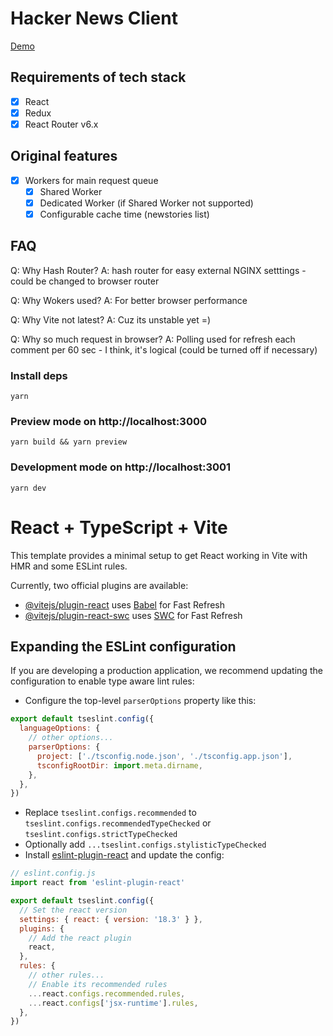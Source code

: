 # Hacker News Client

[Demo](https://pravosleva.pro/dist.hacker-news-2024/)

## Requirements of tech stack
- [x] React
- [x] Redux
- [x] React Router v6.x

## Original features
- [x] Workers for main request queue
  - [x] Shared Worker
  - [x] Dedicated Worker (if Shared Worker not supported)
  - [x] Configurable cache time (newstories list)

## FAQ
Q: Why Hash Router?
A: hash router for easy external NGINX setttings - could be changed to browser router

Q: Why Wokers used?
A: For better browser performance

Q: Why Vite not latest?
A: Cuz its unstable yet =)

Q: Why so much request in browser?
A: Polling used for refresh each comment per 60 sec - I think, it's logical (could be turned off if necessary)

### Install deps
```shell
yarn
```

### Preview mode on http://localhost:3000
```shell
yarn build && yarn preview
```

### Development mode on http://localhost:3001
```shell
yarn dev
```

# React + TypeScript + Vite

This template provides a minimal setup to get React working in Vite with HMR and some ESLint rules.

Currently, two official plugins are available:

- [@vitejs/plugin-react](https://github.com/vitejs/vite-plugin-react/blob/main/packages/plugin-react/README.md) uses [Babel](https://babeljs.io/) for Fast Refresh
- [@vitejs/plugin-react-swc](https://github.com/vitejs/vite-plugin-react-swc) uses [SWC](https://swc.rs/) for Fast Refresh

## Expanding the ESLint configuration

If you are developing a production application, we recommend updating the configuration to enable type aware lint rules:

- Configure the top-level `parserOptions` property like this:

```js
export default tseslint.config({
  languageOptions: {
    // other options...
    parserOptions: {
      project: ['./tsconfig.node.json', './tsconfig.app.json'],
      tsconfigRootDir: import.meta.dirname,
    },
  },
})
```

- Replace `tseslint.configs.recommended` to `tseslint.configs.recommendedTypeChecked` or `tseslint.configs.strictTypeChecked`
- Optionally add `...tseslint.configs.stylisticTypeChecked`
- Install [eslint-plugin-react](https://github.com/jsx-eslint/eslint-plugin-react) and update the config:

```js
// eslint.config.js
import react from 'eslint-plugin-react'

export default tseslint.config({
  // Set the react version
  settings: { react: { version: '18.3' } },
  plugins: {
    // Add the react plugin
    react,
  },
  rules: {
    // other rules...
    // Enable its recommended rules
    ...react.configs.recommended.rules,
    ...react.configs['jsx-runtime'].rules,
  },
})
```
